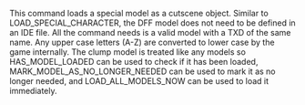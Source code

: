 This command loads a special model as a cutscene object. Similar to LOAD_SPECIAL_CHARACTER, the DFF model does not need to be defined in an IDE file. All the command needs is a valid model with a TXD of the same name. Any upper case letters (A-Z) are converted to lower case by the game internally. The clump model is treated like any models so HAS_MODEL_LOADED can be used to check if it has been loaded, MARK_MODEL_AS_NO_LONGER_NEEDED can be used to mark it as no longer needed, and LOAD_ALL_MODELS_NOW can be used to load it immediately.
